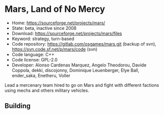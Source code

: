 # Mars, Land of No Mercy

- Home: https://sourceforge.net/projects/mars/
- State: beta, inactive since 2008
- Download: https://sourceforge.net/projects/mars/files
- Keyword: strategy, turn-based
- Code repository: https://gitlab.com/osgames/mars.git (backup of svn), https://svn.code.sf.net/p/mars/code (svn)
- Code language: C++
- Code license: GPL-2.0
- Developer: Alonso Cardenas Marquez, Angelo Theodorou, Davide Coppola, dekki, discojonny, Dominique Leuenberger, Elye Ball, ender_saka, Enetheru, Voller

Lead a mercenary team hired to go on Mars and fight with different factions using mechs and others military vehicles.

## Building
